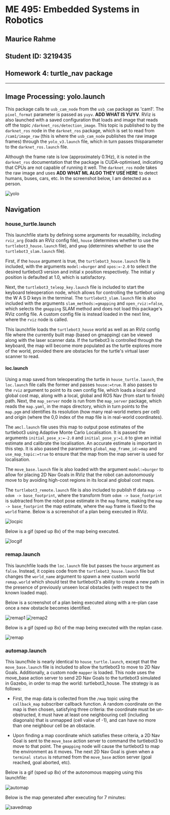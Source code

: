 # ME 495: Embedded Systems in Robotics
## Maurice Rahme
## Student ID: 3219435
## Homework 4: turtle_nav package
****
## Image Processing: yolo.launch

This package calls te `usb_cam_node` from the `usb_cam` package as 'cam1'. The `pixel_format` parameter is passed as `yuyv`. **ADD WHAT IS YUYV**. RViz is also launched with a saved configuration that loads and image that reads off the topic `/darknet_ros/detection_image`. This topic is published to by the `darknet_ros` node in the `darknet_ros` package, which is set to read from `/cam1/image_raw` (this is where the `usb_cam_node` publishes the raw image frames) through the `yolo_v3.launch` file, which in turn passes thisparameter to the `darknet_ros.launch` file.

Although the frame rate is low (approximately 0.1Hz), it is noted in the `darknet_ros` documentation that the package is CUDA-optimised, indicating that CPUs are not capable of running it well. The `darknet_ros` node takes the raw image and uses **ADD WHAT ML ALGO THEY USE HERE** to detect humans, buses, cars, etc. In the screenshot below, I am detected as a person. 

![yolo](media/yolo.png)

## Navigation

### house_turtle.launch

This launchfile starts by defining some arguments for reusability, including `rviz_arg` (loads an RViz config file), `house` (determines whether to use the `turtlebot3_house.launch` file), and `gmap` (determines whether to use the `turtlebot3_slam.launch` file).

First, if the `house` argument is true, the `turtlebot3_house.launch` file is included, with the arguments `model:=burger` and `xpos:=-2.0` to select the desired turtlebot3 version and initial x position respectively. The initial y position is defaulted at 1.0, which is satisfactory. 

Next, the `turtlebot3_teleop_key.launch` file is included to start the keyboard teleoperation node, which allows for controlling the turtlebot using the W A S D keys in the terminal. The `turtlebot3_slam.launch` file is also included with the arguments `slam_methods:=gmapping` and `open_rviz:=false`, which selects the `gmapping` SLAM method and does not load this package's RViz config file. A custom config file is instead loaded in the next line, where the `rviz` node is called. 

This launchfile loads the `turtlebot3_house` world as well as an RViz config file where the currently built map (based on gmapping) can be viewed along with the laser scanner data. If the turtlebot3 is controlled through the keyboard, the map will become more populated as the turtle explores more of the world, provided there are obstacles for the turtle's virtual laser scanner to read. 

#### loc.launch

Using a map saved from teleoperating the turtle in `house_turtle.launch`, the `loc.launch` file calls the former and passes `house:=true`. It also passes to the `rviz` argument to point to its own config file, which loads a local and global cost map, along with a local, global and ROS Nav (from start to finish) path. Next, the `map_server` node is run from the `map_server` package, which reads the `map.yaml`, in the maps directory, which in turn points to the `map.pgm` and identifies its resolution (how many real-world meters per cell) and origin (where the 0,0 index of the map file is in real-world coordinates).

The `amcl.launch` file uses this map to output pose estimates of the turtlebot3 using Adaptive Monte Carlo Localisation. It is passed the arguments `initial_pose_x:=-2.0` and `initial_pose_y:=1.0` to give an initial estimate and calibrate the localisation. An accurate estimate is important in this step. It is also passed the parameters `global_map_frame_id:=map` and `use_map_topic:=true` to ensure that the map from the map server is used for localisation.

The `move_base.launch` file is also loaded with the argument `model:=burger` to allow for placing 2D Nav Goals in RViz that the robot can autonomously move to by avoiding high-cost regions in its local and global cost maps.

The `turtlebot3_remote.launch` file is also included to publish tf data `map -> odom -> base_footprint`, where the transform from `odom -> base_footprint` is subtracted from the robot pose estimate in the `map` frame, making the `map -> base_footprint` the map estimate, where the `map` frame is fixed to the `world` frame. Below is a screenshot of a plan being executed in RViz.

![locpic](media/mapping.png)

Below is a gif (sped up 8x) of the map being executed.

![locgif](media/mapping.gif)


### remap.launch

This launchfile loads the `loc.launch` file but passes the `house` argument as `false`. Instead, it copies code from the `turtlebot3_house.launch` file but changes the `world_name` argument to spawn a new custom world `remap.world` which should test the turtlebot3's ability to create a new path in the presence of previously unseen local obstacles (with respect to the known loaded map).

Below is a screenshot of a plan being executed along with a re-plan case once a new obstacle becomes identified.

![remap1](media/remap1.png) ![remap2](media/remap2.png)

Below is a gif (sped up 8x) of the map being executed with the replan case.

![remap](media/remap.gif)

### automap.launch
This launcfhile is nearly identical to `house_turtle.launch`, except that the `move_base.launch` file is included to allow the turtlebot3 to move to 2D Nav Goals. Additionally, a custom node `mapper` is loaded. This node uses the move_base action server to send 2D Nav Goals to the turtlebot3 simulated in Gazebo, in order to map the world: turtlebot3_house. The strategy is as follows:

 * First, the map data is collected from the `/map` topic using the `callback_map` subscriber callback function. A random coordinate on the map is then chosen, satisfying three criteria: the coordinate must be un-obstructed, it must have at least one neighbouring cell (including diagonals) that is unmapped (cell value of -1), and can have no more than one neighbour cell be an obstacle.

 * Upon finding a map coordinate which satisfies these criteria, a 2D Nav Goal is sent to the `move_base` action server to command the turtlebot3 to move to that point. The `gmapping` node will cause the turtlebot3 to map the environment as it moves. The next 2D Nav Goal is given when a `terminal status` is returned from the `move_base` action server (goal reached, goal aborted, etc).

 Below is a gif (sped up 8x) of the autonomous mapping using this launchfile:

 ![automap](media/automap.gif)

 Below is the map generated after executing for 7 minutes:

 ![savedmap](maps/automap.pgm)